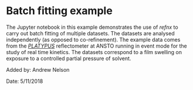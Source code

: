 # Batch fitting example

The Jupyter notebook in this example demonstrates the use of *refnx* to carry
out batch fitting of multiple datasets. The datasets are analysed independently
(as opposed to co-refinement). The example data comes from the
[*PLATYPUS*](https://www.ansto.gov.au/user-access/instruments/neutron-scattering-instruments/platypus-neutron-reflectometer)
reflectometer at ANSTO running in event mode for the study of real time kinetics.
The datasets correspond to a film swelling on exposure to a controlled partial
pressure of solvent.

Added by:
Andrew Nelson

Date: 5/11/2018